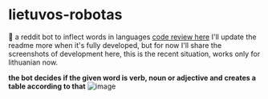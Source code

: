 # lietuvos-robotas
🤖 a reddit bot to inflect words in languages
[code review here](https://codereview.stackexchange.com/questions/278671/a-language-bot-for-creating-noun-declension-or-verb-conjugation-tables)
I'll update the readme more when it's fully developed, but for now I'll share the screenshots of development here, this is the recent situation, works only for lithuanian now.

**the bot decides if the given word is verb, noun or adjective and creates a table according to that**
![image](https://user-images.githubusercontent.com/64064136/183302382-e9765a9e-e413-4bc7-8378-48a481db6ee4.png)


